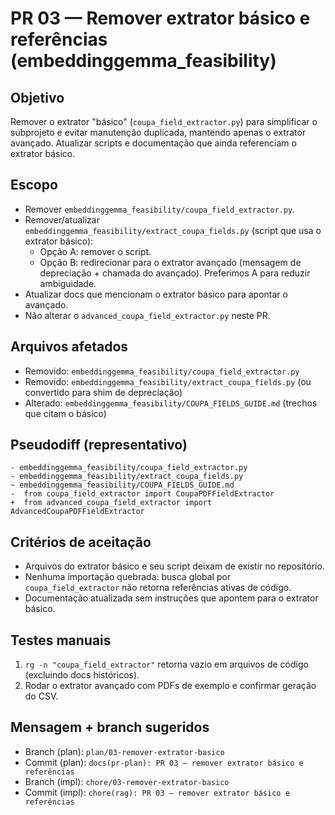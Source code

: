 # PR 03 — Remover extrator básico e referências (embeddinggemma_feasibility)

## Objetivo
Remover o extrator "básico" (`coupa_field_extractor.py`) para simplificar o subprojeto e evitar manutenção duplicada, mantendo apenas o extrator avançado. Atualizar scripts e documentação que ainda referenciam o extrator básico.

## Escopo
- Remover `embeddinggemma_feasibility/coupa_field_extractor.py`.
- Remover/atualizar `embeddinggemma_feasibility/extract_coupa_fields.py` (script que usa o extrator básico):
  - Opção A: remover o script.
  - Opção B: redirecionar para o extrator avançado (mensagem de depreciação + chamada do avançado). Preferimos A para reduzir ambiguidade.
- Atualizar docs que mencionam o extrator básico para apontar o avançado.
- Não alterar o `advanced_coupa_field_extractor.py` neste PR.

## Arquivos afetados
- Removido: `embeddinggemma_feasibility/coupa_field_extractor.py`
- Removido: `embeddinggemma_feasibility/extract_coupa_fields.py` (ou convertido para shim de depreciação)
- Alterado: `embeddinggemma_feasibility/COUPA_FIELDS_GUIDE.md` (trechos que citam o básico)

## Pseudodiff (representativo)
```
- embeddinggemma_feasibility/coupa_field_extractor.py
- embeddinggemma_feasibility/extract_coupa_fields.py
~ embeddinggemma_feasibility/COUPA_FIELDS_GUIDE.md
-  from coupa_field_extractor import CoupaPDFFieldExtractor
+  from advanced_coupa_field_extractor import AdvancedCoupaPDFFieldExtractor
```

## Critérios de aceitação
- Arquivos do extrator básico e seu script deixam de existir no repositório.
- Nenhuma importação quebrada: busca global por `coupa_field_extractor` não retorna referências ativas de código.
- Documentação atualizada sem instruções que apontem para o extrator básico.

## Testes manuais
1) `rg -n "coupa_field_extractor"` retorna vazio em arquivos de código (excluindo docs históricos).
2) Rodar o extrator avançado com PDFs de exemplo e confirmar geração do CSV.

## Mensagem + branch sugeridos
- Branch (plan): `plan/03-remover-extrator-basico`
- Commit (plan): `docs(pr-plan): PR 03 — remover extrator básico e referências`
- Branch (impl): `chore/03-remover-extrator-basico`
- Commit (impl): `chore(rag): PR 03 — remover extrator básico e referências`

